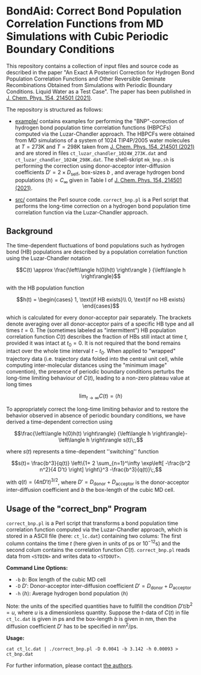 # BondAid: Correct Bond Population Correlation Functions from MD Simulations with Cubic Periodic Boundary Conditions

This repository contains a collection of input files and source code as described in the paper "An Exact A Posteriori Correction for Hydrogen Bond Population Correlation Functions and Other Reversible Geminate Recombinations Obtained from Simulations with Periodic Boundary Conditions. Liquid Water as a Test Case". The paper has been published in [J. Chem. Phys. 154, 214501 (2021)](https://www.doi.org/10.1063/5.0053445).


The repository is structured as follows:

- [example/](example/) contains examples for performing the "BNP"-correction of hydrogen bond population time correlation functions (HBPCFs) computed via the Luzar-Chandler approach. The HBPCFs were obtained from MD simulations of a system of 1024 TIP4P/2005 water molecules at $T=273 \mbox{K}$ and $T=298 \mbox{K}$ taken from [J. Chem. Phys. 154, 214501 (2021)](https://www.doi.org/10.1063/5.0053445) and are stored in files `ct_luzar_chandler_1024W_273K.dat` and `ct_luzar_chandler_1024W_298K.dat`. The shell-skript `mk_bnp.sh` is performing the correction using donor-acceptor inter-diffusion coefficients $D'=2\times D_\mathrm{self}$, box-sizes $b$ , and average hydrogen bond populations $\langle h\rangle=C_\infty$  given in Table I of [J. Chem. Phys. 154, 214501 (2021)](https://www.doi.org/10.1063/5.0053445).

- [src/](src/) contains the Perl source code. `correct_bnp.pl` is a Perl script that performs the long-time correction on a hydrogen bond population time correlation function via the Luzar-Chandler approach.

## Background

The time-dependent fluctuations of bond populations such as
hydrogen bond (HB) populations are 
described by a population correlation function using
the Luzar-Chandler notation
```math
C(t) \approx  \frac{\left\langle h(0)h(t) \right\rangle }
          {\left\langle h \right\rangle}
```
with the HB population function 
```math
h(t) = 
\begin{cases}
1, \text{if HB exists}\\
0, \text{if no HB exists}
\end{cases}
```
which is calculated for every donor-acceptor pair separately. 
The brackets denote averaging over all donor-acceptor pairs 
of a specific HB  type and all times $t=0$. 
The (sometimes labeled as "intermittent") HB population correlation function $C(t)$ 
describes the fraction of HBs still intact at time $t$, 
provided it was intact at $t_{0}=0$. It is not required that the bond remains intact over the whole time interval  $t-t_{0}$. 
When applied to "wrapped" trajectory data (i.e. trajectory data folded into the 
central unit cell, while computing inter-molecular distances using the 
"minimum image" convention),
the presence of periodic boundary conditions perturbs the 
long-time limiting behaviour of $C(t)$, leading to 
a non-zero plateau value at long times
```math
\lim_{t\rightarrow\infty}C(t) = \langle h\rangle
```
To appropriately correct the long-time limiting behavior and to
restore the 
behavior observed 
in absence of periodic boundary conditions, we have derived a time-dependent correction
using
```math
\frac{\left\langle h(0)h(t) \right\rangle}
          {\left\langle h \right\rangle}-\left\langle h \right\rangle s(t)\;,
```
where $s(t)$ represents a time-dependent ''switching'' function
```math
s(t)=
\frac{b^3}{q(t)}
\left\{1+
2 \sum_{n=1}^\infty 
\exp\left[
-\frac{b^2 n^2}{4 D't} 
\right]
\right\}^3 -\frac{b^3}{q(t)}\;,
```
with $q(t)=(4\pi D't)^{3/2}$,
where $D'=D_\text{donor}+D_\text{acceptor}$ is the
donor-acceptor inter-diffusion coefficient and $b$ the box-length of the
cubic MD cell. 

## Usage of the "correct_bnp" Program

`correct_bnp.pl` is a Perl script that transforms a bond population time correlation function computed 
via the Luzar-Chandler approach, which is stored in a ASCII file (here: `ct_lc.dat`) containing two colums: The first column
contains the time $t$ (here given in units of ps or $10^{-12}\mbox{s}$) and the second colum contains the
correlation function $C(t)$. `correct_bnp.pl` reads data from `<STDIN>` and writes data to `<STDOUT>`.

**Command Line Options:**
-   `-b` $b$: Box length of the cubic MD cell
-   `-D` $D'$: Donor-acceptor inter-diffusion coefficient $D'=D_\text{donor}+D_\text{acceptor}$
-   `-h` $\langle h\rangle$: Average hydrogen bond population $\langle h\rangle$ 

Note: the units of the specified quantities have to fullfill the condition
$D't/b^2=u$, where $u$ is a dimensionless quantity. Suppose the $t$-data of $C(t)$ in
file `ct_lc.dat`
is given in ps and the box-length $b$ is given in nm, then the diffusion coefficient $D'$ has to be specified in $\text{nm}^2/\text{ps}$. 

**Usage:**

`cat ct_lc.dat | ./correct_bnp.pl -D 0.0041 -b 3.142 -h 0.00093 > ct_bnp.dat`

For further information, please contact [the authors](mailto:dietmar.paschek@uni-rostock.de).


